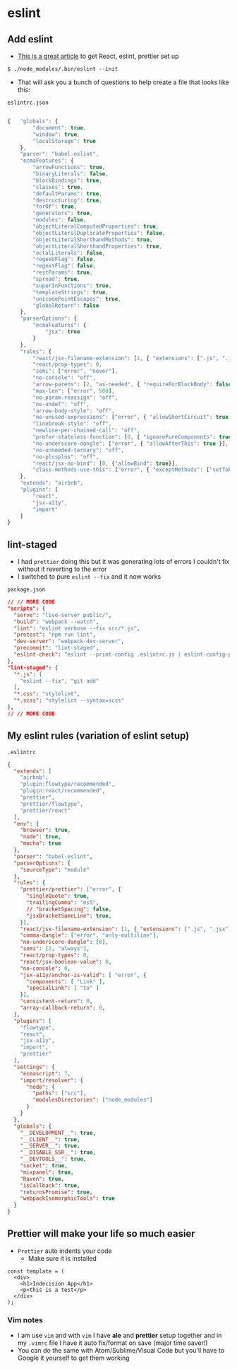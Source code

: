 # eslint
## Add eslint
* [This is a great article](https://medium.com/@eliotjunior/prettier-eslint-facebook-code-quality-the-auto-magical-react-styling-tutorial-19481acb10dd) to get React, eslint, prettier set up

`$ ./node_modules/.bin/eslint --init`

* That will ask you a bunch of questions to help create a file that looks like this:

`eslintrc.json`

```js

{   "globals": {
        "document": true,
        "window": true,
        "localStorage": true
    },
    "parser": "babel-eslint",
    "ecmaFeatures": {
        "arrowFunctions": true,
        "binaryLiterals": false,
        "blockBindings": true,
        "classes": true,
        "defaultParams": true,
        "destructuring": true,
        "forOf": true,
        "generators": true,
        "modules": false,
        "objectLiteralComputedProperties": true,
        "objectLiteralDuplicateProperties": false,
        "objectLiteralShorthandMethods": true,
        "objectLiteralShorthandProperties": true,
        "octalLiterals": false,
        "regexUFlag": false,
        "regexYFlag": false,
        "restParams": true,
        "spread": true,
        "superInFunctions": true,
        "templateStrings": true,
        "unicodePointEscapes": true,
        "globalReturn": false
    },
    "parserOptions": {
        "ecmaFeatures": {
            "jsx": true
        }
    },
    "rules": {
        "react/jsx-filename-extension": [1, { "extensions": [".js", ".jsx"] }],
        "react/prop-types": 0,
        "semi": ["error", "never"],
        "no-console": "off",
        "arrow-parens": [2, "as-needed", { "requireForBlockBody": false }],
        "max-len": ["error", 500],
        "no-param-reassign": "off",
        "no-undef": "off",
        "arrow-body-style": "off",
        "no-unused-expressions": ["error", { "allowShortCircuit": true, "allowTernary": true }],
        "linebreak-style": "off",
        "newline-per-chained-call": "off",
        "prefer-stateless-function": [0, { "ignorePureComponents": true }],
        "no-underscore-dangle": ["error", { "allowAfterThis": true }],
        "no-unneeded-ternary": "off",
        "no-plusplus": "off",
        "react/jsx-no-bind": [0, {"allowBind": true}],
        "class-methods-use-this": ["error", { "exceptMethods": ["setToken", "getProfile", "getToken", "logout"] }] 
    },
    "extends": "airbnb",
    "plugins": [
        "react",
        "jsx-a11y",
        "import"
    ]
}
```

## lint-staged
* I had `prettier` doing this but it was generating lots of errors I couldn't fix without it reverting to the error
* I switched to pure `eslint --fix` and it now works

`package.json`

```json
// // MORE CODE
"scripts": {
  "serve": "live-server public/",
  "build": "webpack --watch",
  "lint": "eslint verbose --fix src/*.js",
  "pretest": "npm run lint",
  "dev-server": "webpack-dev-server",
  "precommit": "lint-staged",
  "eslint-check": "eslint --print-config .eslintrc.js | eslint-config-prettier-check"
},
"lint-staged": {
  "*.js": [
    "eslint --fix", "git add"
  ],
  "*.css": "stylelint",
  "*.scss": "stylelint --syntax=scss"
},
// // MORE CODE
```

## My eslint rules (variation of eslint setup)

`.eslintrc`

```json
{
  "extends": [
    "airbnb",
    "plugin:flowtype/recommended",
    "plugin:react/recommended",
    "prettier",
    "prettier/flowtype",
    "prettier/react"
  ],
  "env": {
    "browser": true,
    "node": true,
    "mocha": true
  },
  "parser": "babel-eslint",
  "parserOptions": {
    "sourceType": "module"
  },
  "rules": {
    "prettier/prettier": ["error", {
      "singleQuote": true,
      "trailingComma": "es5",
      // "bracketSpacing": false,
      "jsxBracketSameLine": true,
    }],
    "react/jsx-filename-extension": [1, { "extensions": [".js", ".jsx"] }],
    "comma-dangle": ["error", "only-multiline"],
    "no-underscore-dangle": [0],
    "semi": [2, "always"],
    "react/prop-types": 0,
    "react/jsx-boolean-value": 0,
    "no-console": 0,
    "jsx-a11y/anchor-is-valid": [ "error", {
      "components": [ "Link" ],
      "specialLink": [ "to" ]
    }],
    "consistent-return": 0,
    "array-callback-return": 0,
  },
  "plugins": [
    "flowtype",
    "react",
    "jsx-a11y",
    "import",
    "prettier"
  ],
  "settings": {
    "ecmascript": 7,
    "import/resolver": {
      "node": {
        "paths": ["src"],
        "modulesDirectories": ["node_modules"]
      }
    }
  },
  "globals": {
    "__DEVELOPMENT__": true,
    "__CLIENT__": true,
    "__SERVER__": true,
    "__DISABLE_SSR__": true,
    "__DEVTOOLS__": true,
    "socket": true,
    "mixpanel": true,
    "Raven": true,
    "isCallback": true,
    "returnsPromise": true,
    "webpackIsomorphicTools": true
  }
}
```

## Prettier will make your life so much easier
* `Prettier` auto indents your code
  - Make sure it is installed

```
const template = (
  <div>
    <h1>Indecision App</h1>
    <p>this is a test</p>
  </div>
);
```

### Vim notes
* I am use `vim` and with `vim` I have **ale** and **prettier** setup together and in my `.vimrc` file I have it auto fix/format on save (major time saver!)
* You can do the same with Atom/Sublime/Visual Code but you'll have to Google it yourself to get them working


